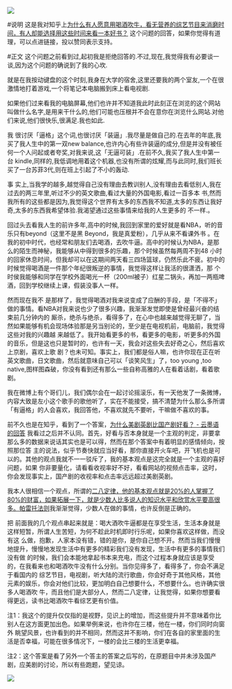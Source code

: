 ![](http://ww1.sinaimg.cn/mw1024/63a3d9b7jw1enonqyacrzj20hs0hsmzu.jpg)




#说明
这是我对知乎上[为什么有人愿意用喝酒吹牛，看无营养的综艺节目来消磨时间，有人却能选择用这些时间来看一本好书？](http://www.zhihu.com/question/28523831/answer/42390905) 这个问题的回答，如果你觉得有道理，可以点进链接，投以赞同表示支持。

#正文
这个问题之前看到过,起初我是拒绝回答的.不过,现在,我觉得我有必要谈一谈,因为这个问题的确说到了我的心坎.

就是在我按动键盘的这个时刻,我身在大学的宿舍,这里还要我的两个室友,一个在很激情地打着游戏,一个将笔记本电脑搬到床上看电视剧.

如果他们过来看我的电脑屏幕,他们也许并不知道我此时此刻正在浏览的这个网站叫做什么名字,是用来干什么的,他们可能也压根并不会在意你在浏览什么网站.对他们来说,他们很快乐,很满足.我也如此.

我 很讨厌「逼格」这个词,也很讨厌「装逼」.我尽量是做自己的.在去年的年底,我买了我人生中的第一双new balance,也许内心有些许装逼的成分,但是并没有被任何一个人问起或者夸奖,对我来说,这「无逼可装」.在前不久,我买了我人生中第一台 kindle,同样的,我低调地用着这个机器,也没有所谓的炫耀,而与此同时,我们班长买了一台苏菲3代,则在班上引起了不小的轰动.

事 实上,当我学的越多,越觉得自己没有理由去教训别人,没有理由去看低别人,我在过去的两三年里,听过不少的英文歌曲,看过大量的外国电影,看过一百多本 书,然而我所有的这些都是因为,我觉得这个世界有太多的东西我不知道,太多的东西让我好奇,太多的东西我希望体验.我渴望通过这些事情来给我的人生更多的 不一样.。

回过头去看我人生的前许多年,高中的时候,我回到家里的爱好就是看NBA，听的音乐只有beyond（这里不是黑 Beyond，我是真爱粉），几乎从来不看课外书 。在我的初中时代，也经常和朋友们去喝酒，去吹牛逼。高中的时候认为NBA，是那么的陌生而神秘，我能够从中得到很多的乐趣，那个时候虽然每两周不到48 小时的回家休息时间，但我却可以在这期间两天看三四场篮球，仍然乐此不疲。初中的时候觉得喝酒是一件那个年纪很叛逆的事情，我觉得这样让我活的很潇洒，那 个时侯我能够和同学在学校外面喝光一杯（200ml被子）红星二锅头，再加一两瓶啤酒，回到学校继续上课，假装没事人一样。

然而现在我不 是那样了，我觉得喝酒对我来说变成了应酬的手段，是「不得不」做的事情。看NBA对我来说也少了很多兴趣，我渐渐发觉即使是曾经最兴奋的结束前几分钟内的 厮杀，绝杀与绝杀，看得多了，在心中也越来越觉得无聊了，当然如果能够有机会现场体验那是另当别论的，至少是在电视机前，电脑前，我觉得这些对我的兴趣越 来越低了。我开始看更多的书，看更多的电影，听更多的外国的音乐，但是这也只是暂时的，也许有一天，我会对这些失去好奇之心，然后喜欢上京剧，喜欢上歌 剧？也未可知。事实上，我们都是俗人嘛，也许你现在正在听英文歌曲，日文歌曲，然后就意味自己可以「谈笑风生」了，too young ,too native,图样图森破，你没有看到还有那么一些自称高雅的人在看着话剧，看着歌剧。

我在微博上有个哥们儿，我们偶尔会在一起讨论摇滚乐，有一天他发了一条微博，内容大致是左小这个歌手的歌他听了，实在不能接受，搞不清楚为什么那么多所谓「有逼格」的人会喜欢，我回答他，不喜欢就先不要听，干嘛做不喜欢的事。

前不久也是在知乎，看到了一个答案，[为什么美剧英剧比国产剧好看？ - 云墨语的回答](http://www.zhihu.com/question/21894570/answer/38320902) 我看过之后并不认同。首先，好看与否本身就是一个主观的判定，非要拿那么多的数据来说话其实也是可以得，然而在那个答案中有着明显的感情倾向，按照那位答 主的说法，似乎节奏快就应当好看，那你直接开火车吧，开飞机也是可以的。其他的观点我就不一一驳斥了，我的基本观点是这完全就是一个主观的喜好问题，如果 你非要量化，请看看收视率好不好，看看网站的视频点击率，这时，你会发现事实上，国产剧的收视率和点击率远远超过美剧英剧。

我本人很相信一个观点，所谓的[二八定律，他的基本观点就是20%的人掌握了80%的财富，如果拓展一下，就是少数人比多说人的知识水平和欣赏水平要高很多。帕雷托法则](https://zh.wikipedia.org/zh-cn/%E5%B8%95%E9%9B%B7%E6%89%98%E6%B3%95%E5%88%99)我渐渐觉得，少数人在做的事情，也许反倒是正确的。

把 前面我的几个观点串起来就是：喝大酒吹牛逼都是在享受生活，生活本身就是这样短暂，所谓人生苦短，为何不趁此时机即时行乐呢，如果你喜欢这样做，而没有这 么做，抱歉，人家本没有错，错的是你，是你自己想不开。然而当我们慢慢地提升，慢慢地发现生活中有更多的精彩我们没有发现，生活中有更多的事情我们没有做 的时候，我们会本能地拿起书本来充电，而这个过程本身就应该是享受的，在我看来也和喝酒吹牛没有什么分别。当你见得多了，看得多了，你会不满足于看国内的 综艺节目，电视剧，听大陆的流行歌曲，你会好奇于其他风格，其他元素的娱乐，你会对他们比较，更加明白自己想要什么，不想要什么。也许确实很多人喝酒吹 牛，而且他们是大部分人，然而二八定律，让我觉得，如果你想要看得更远，读书比喝酒吹牛看综艺更有价值。

注1：我这个的提升仅仅指的是视野，见识上的增加，而这些提升并不意味着你比别人在这方面更加出色。如果举例来说，也许你在三楼，他在一楼，你们同时向窗外 眺望风景，也许看到的并不相同，然而这并不影响，你们在各自的家里面的生活是否幸福，可能在很多情况下，一楼的会比三楼的生活更幸福。

注2：这个答案是看了另外一个答主的答案之后写的，在原题目中并未涉及国产剧，应美剧的讨论，所以有些跑题，望见谅。



[![](http://hktkdy.qiniudn.com/slogan.jpg)](http://hktkdy.com)


